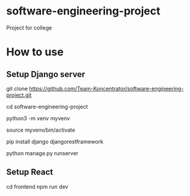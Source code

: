 # software-engineering-project
Project for college

# How to use

## Setup Django server
git clone https://github.com/Team-Koncentrator/software-engineering-project.git

cd software-engineering-project

python3 -m venv myvenv

source myvenv/bin/activate

pip install django djangorestframework

python manage.py runserver

## Setup React
cd frontend
npm run dev
